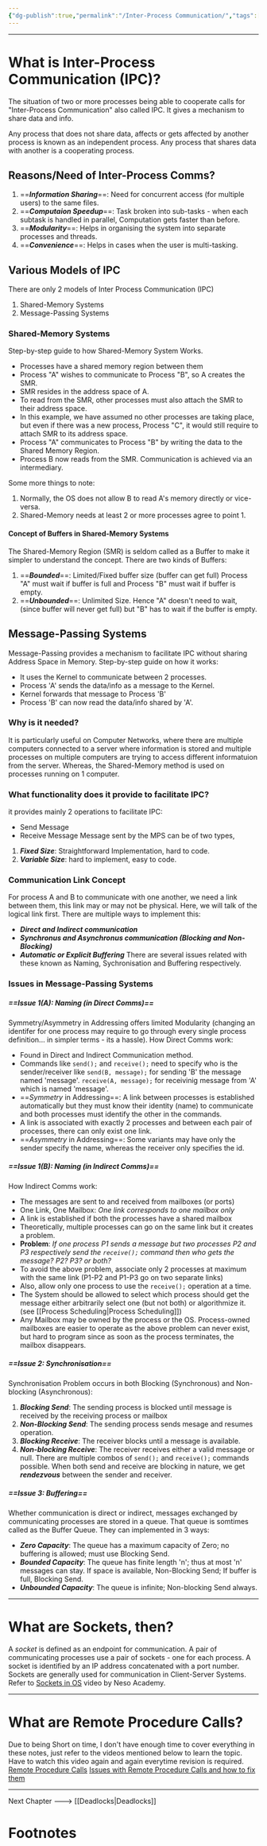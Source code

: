 ```yaml
---
{"dg-publish":true,"permalink":"/Inter-Process Communication/","tags":["Academics"]}
---
```



-----
# What is Inter-Process Communication (IPC)?
The situation of two or more processes being able to cooperate calls for "Inter-Process Communication" also called IPC. It gives a mechanism to share data and info.

Any process that does not share data, affects or gets affected by another process is known as an independent process.
Any process that shares data with another is a cooperating process.
## Reasons/Need of Inter-Process Comms?
1. ==***Information Sharing***==: Need for concurrent access (for multiple users) to the same files.
2. ==***Computaion Speedup***==: Task broken into sub-tasks - when each subtask is handled in parallel, Computation gets faster than before.
3. ==***Modularity***==: Helps in organising the system into separate processes and threads.
4. ==***Convenience***==: Helps in cases when the user is multi-tasking.
## Various Models of IPC
There are only 2 models of Inter Process Communication (IPC)
1. Shared-Memory Systems
2. Message-Passing Systems
### Shared-Memory Systems
Step-by-step guide to how Shared-Memory System Works.
- Processes have a shared memory region between them
- Process "A" wishes to communicate to Process "B", so A creates the SMR.
- SMR resides in the address space of A.
- To read from the SMR, other processes must also attach the SMR to their address space.
- In this example, we have assumed no other processes are taking place, but even if there was a new process, Process "C", it would still require to attach SMR to its address space.
- Process "A" communicates to Process "B" by writing the data to the Shared Memory Region.
- Process B now reads from the SMR.
Communication is achieved via an intermediary.

Some more things to note:
1. Normally, the OS does not allow B to read A's memory directly or vice-versa.
2. Shared-Memory needs at least 2 or more processes agree to point 1.
#### Concept of Buffers in Shared-Memory Systems
The Shared-Memory Region (SMR) is seldom called as a Buffer to make it simpler to understand the concept.
There are two kinds of Buffers:
1. ==***Bounded***==: Limited/Fixed buffer size (buffer can get full) Process "A" must wait if buffer is full and Process "B" must wait if buffer is empty.
2. ==***Unbounded***==: Unlimited Size. Hence "A" doesn't need to wait, (since buffer will never get full) but "B" has to wait if the buffer is empty.
## Message-Passing Systems
Message-Passing provides a mechanism to facilitate IPC without sharing Address Space in Memory.
Step-by-step guide on how it works:
- It uses the Kernel to communicate between 2 processes.
- Process 'A' sends the data/info as a message to the Kernel.
- Kernel forwards that message to Process 'B'
- Process 'B' can now read the data/info shared by 'A'.
### Why is it needed?
It is particularly useful on Computer Networks, where there are multiple computers connected to a server where information is stored and multiple processes on multiple computers are trying to access different informatuion from the server. Whereas, the Shared-Memory method is used on processes running on 1 computer.
### What functionality does it provide to facilitate IPC?
it provides mainly 2 operations to facilitate IPC:
- Send Message
- Receive Message
Message sent by the MPS can be of two types,
1. ***Fixed Size***: Straightforward Implementation, hard to code.
2. ***Variable Size***: hard to implement, easy to code.
### Communication Link Concept
For process A and B to communicate with one another, we need a link between them, this link may or may not be physical. Here, we will talk of the logical link first.
There are multiple ways to implement this:
- ***Direct and Indirect communication***
- ***Synchronus and Asynchronus communication (Blocking and Non-Blocking)***
- ***Automatic or Explicit Buffering***
There are several issues related with these known as Naming, Sychronisation and Buffering respectively.
### Issues in Message-Passing Systems
##### ==***Issue 1(A): Naming (in Direct Comms)***==
Symmetry/Asymmetry in Addressing offers limited Modularity (changing an identifer for one process may require to go through every single process definition... in simpler terms - its a hassle). How Direct Comms work:
- Found in Direct and Indirect Communication method.
- Commands like `send();` and `receive();` need to specify who is the sender/receiver like
  `send(B, message);` for sending 'B' the message named 'message'.
  `receive(A, message);` for receivinig message from 'A' which is named 'message'.
- ==*Symmetry* in Addressing==: A link between processes is established automatically but they must know their identity (name) to communicate and both processes must identify the other in the commands.
- A link is associated with exactly 2 processes and between each pair of processes, there can only exist one link.
- ==*Asymmetry* in Addressing==: Some variants may have only the sender specify the name, whereas the receiver only specifies the id.

##### ==***Issue 1(B): Naming (in Indirect Comms)***==
How Indirect Comms work:
- The messages are sent to and received from mailboxes (or ports)
- One Link, One Mailbox: *One link corresponds to one mailbox only*
- A link is established if both the processes have a shared mailbox
- Theoretically, multiple processes can go on the same link but it creates a problem.
- **Problem**: *If one process P1 sends a message but two processes P2 and P3 respectively send the `receive();` command then who gets the message? P2? P3? or both?*
- To avoid the above problem, associate only 2 processes at maximum with the same link (P1-P2 and P1-P3 go on two separate links)
- Also, allow only one process to use the `receive();` operation at a time.
- The System should be allowed to select which process should get the message either arbitrarily select one (but not both) or algorithmize it. (see [[Process Scheduling\|Process Scheduling]])
- Any Mailbox may be owned by the process or the OS. Process-owned mailboxes are easier to operate as the above problem can never exist, but hard to program since as soon as the process terminates, the mailbox disappears.
##### ==***Issue 2: Synchronisation***==
Synchronisation Problem occurs in both Blocking (Synchronous) and Non-blocking (Asynchronous):
1. ***Blocking Send***: The sending process is blocked until message is received by the receiving process or mailbox
2. ***Non-Blocking Send***: The sending process sends mesage and resumes operation.
3. ***Blocking Receive***: The receiver blocks until a message is available.
4. ***Non-blocking Receive***: The receiver receives either a valid message or null.
There are multiple combos of `send();` and `receive();` commands possible. When both send and receive are blocking in nature, we get ***rendezvous*** between the sender and receiver.
##### ==***Issue 3: Buffering***==
Whether communication is direct or indirect, messages exchanged by communicating processes are stored in a queue. That queue is somtimes called as the Buffer Queue. 
They can implemented in 3 ways:
- ***Zero Capacity***: The queue has a maximum capacity of Zero; no buffering is allowed; must use Blocking Send.
- ***Bounded Capacity***: The queue has finite length 'n'; thus at most 'n' messages can stay. If space is available, Non-Blocking Send; If buffer is full, Blocking Send.
- ***Unbounded Capacity***: The queue is infinite; Non-blocking Send always.

---
# What are Sockets, then?
A *socket* is defined as an endpoint for communication. A pair of communicating processes use a pair of sockets - one for each process.
A socket is identified by an IP address concatenated with a port number.
Sockets are generally used for communication in Client-Server Systems.
Refer to [Sockets in OS](https://youtu.be/uagKTbohimU?si=ADyW5ki5zzaZpsaa) video by Neso Academy.

---
# What are Remote Procedure Calls?
Due to being Short on time, I don't have enough time to cover everything in these notes, just refer to the videos mentioned below to learn the topic. Have to watch this video again and again everytime revision is required.
[Remote Procedure Calls](https://youtu.be/QmhTjsOOrlw?si=7U3TRnVHVLGBFVcq)
[Issues with Remote Procedure Calls and how to fix them](https://youtu.be/jH3RezOHROU?si=LslvKyJZDzGOP88M)

---
Next Chapter ---> [[Deadlocks\|Deadlocks]]
# Footnotes


